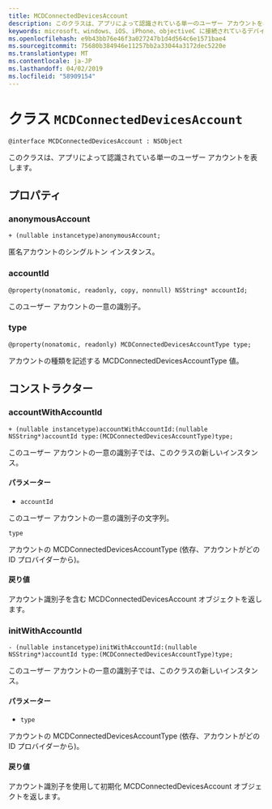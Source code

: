```yaml
---
title: MCDConnectedDevicesAccount
description: このクラスは、アプリによって認識されている単一のユーザー アカウントを表します。
keywords: microsoft、windows、iOS、iPhone、objectiveC に接続されているデバイス、プロジェクトのローマ
ms.openlocfilehash: e9b43bb76e46f3a027247b1d4d564c6e1571bae4
ms.sourcegitcommit: 75680b384946e11257bb2a33044a3172dec5220e
ms.translationtype: MT
ms.contentlocale: ja-JP
ms.lasthandoff: 04/02/2019
ms.locfileid: "58909154"
---
```

# <a name="class-mcdconnecteddevicesaccount"></a>クラス `MCDConnectedDevicesAccount`

```
@interface MCDConnectedDevicesAccount : NSObject
```  

このクラスは、アプリによって認識されている単一のユーザー アカウントを表します。

## <a name="properties"></a>プロパティ

### <a name="anonymousaccount"></a>anonymousAccount
`+ (nullable instancetype)anonymousAccount;`

匿名アカウントのシングルトン インスタンス。

### <a name="accountid"></a>accountId
`@property(nonatomic, readonly, copy, nonnull) NSString* accountId;`

このユーザー アカウントの一意の識別子。

### <a name="type"></a>type
`@property(nonatomic, readonly) MCDConnectedDevicesAccountType type;`

アカウントの種類を記述する MCDConnectedDevicesAccountType 値。

## <a name="constructors"></a>コンストラクター

### <a name="accountwithaccountid"></a>accountWithAccountId
`+ (nullable instancetype)accountWithAccountId:(nullable NSString*)accountId type:(MCDConnectedDevicesAccountType)type;`

このユーザー アカウントの一意の識別子では、このクラスの新しいインスタンス。

#### <a name="parameters"></a>パラメーター 

* `accountId` 

このユーザー アカウントの一意の識別子の文字列。

`type` 

アカウントの MCDConnectedDevicesAccountType (依存、アカウントがどの ID プロバイダーから)。

#### <a name="returns"></a>戻り値
アカウント識別子を含む MCDConnectedDevicesAccount オブジェクトを返します。

### <a name="initwithaccountid"></a>initWithAccountId
`- (nullable instancetype)initWithAccountId:(nullable NSString*)accountId type:(MCDConnectedDevicesAccountType)type;`

このユーザー アカウントの一意の識別子では、このクラスの新しいインスタンス。

#### <a name="parameters"></a>パラメーター 
* `type`

アカウントの MCDConnectedDevicesAccountType (依存、アカウントがどの ID プロバイダーから)。

#### <a name="returns"></a>戻り値
アカウント識別子を使用して初期化 MCDConnectedDevicesAccount オブジェクトを返します。